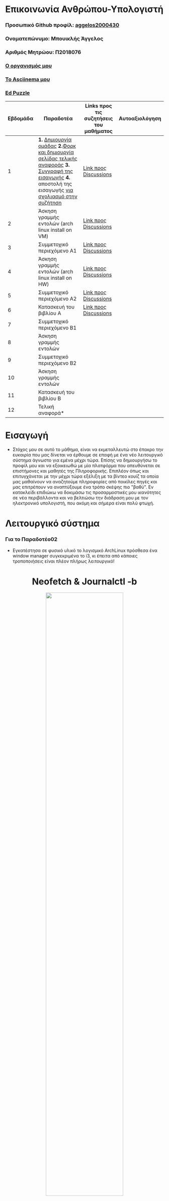 # Επικοινωνία Ανθρώπου-Υπολογιστή
### Προσωπικό Github προφίλ: [aggelos2000430](https://github.com/aggelos2000430)
### Ονοματεπώνυμο: Μπουικλής Άγγελος
### Αριθμός Μητρώου: Π2018076
### [Ο οργανισμός μου](https://github.com/ContattoContare)
### [Το Asciinema μου](https://asciinema.org/~p18boui)
### [Ed Puzzle](https://edpuzzle.com/profile)

| Εβδομάδα | Παραδοτέα | Links προς τις συζητήσεις του μαθήματος | Αυτοαξιολόγηση |
| --- | --- | --- | --- |
| 1 |  **1.** [Δημιουργία ομάδας](https://github.com/ContattoContare) **2.**[Φορκ και δημιουργία σελίδας τελικής αναφοράς](https://github.com/aggelos2000430/hci/blob/2018076/projects/2018076/README.md) **3.** [Συγγραφή της εισαγωγής](#%CE%B5%CE%B9%CF%83%CE%B1%CE%B3%CF%89%CE%B3%CE%AE) **4.** αποστολή της εισαγωγής [για σχολιασμό στην συζήτηση](https://github.com/courses-ionio/help/discussions/1159)| [Link προς Discussions](https://github.com/courses-ionio/help/discussions/1159) | |
| 2 | Άσκηση γραμμής εντολών (arch linux install on VM) | [Link προς Discussions](https://github.com/courses-ionio/help/discussions/1516)| |
| 3 | Συμμετοχικό περιεχόμενο A1 | [Link προς Discussions](https://github.com/courses-ionio/help/discussions/1828) | |
| 4 | Άσκηση γραμμής εντολών (arch linux install on HW) | [Link προς Discussions](https://github.com/courses-ionio/help/discussions/1544) | |
| 5 | Συμμετοχικό περιεχόμενο A2 | [Link προς Discussions](https://github.com/courses-ionio/help/discussions/1829) | |
| 6 | Κατασκευή του βιβλίου Α | [Link προς Discussions](https://github.com/courses-ionio/help/discussions/1947) | |
| 7 | Συμμετοχικό περιεχόμενο B1 | | |
| 8 | Άσκηση γραμμής εντολών | | |
| 9 | Συμμετοχικό περιεχόμενο B2 | | |
| 10 | Άσκηση γραμμής εντολών | | |
| 11 | Κατασκευή του βιβλίου Β | | |
| 12 | Τελική αναφορά* | | |

# **Εισαγωγή**

- Στόχος μου σε αυτό το μάθημα, είναι να εκμεταλλευτώ στο έπακρο την ευκαιρία που μας δίνεται να έρθουμε σε επαφή με ένα νέο λειτουργικό σύστημα άγνωστο για εμένα μέχρι τώρα. Επίσης να δημιουργήσω το προφίλ μου και να εξοικειωθώ με μία πλατφόρμα που απευθύνεται σε επιστήμονες και μαθητές της Πληροφορικής. Επιπλέον όπως και επιτυγχάνεται με την μέχρι τώρα εξέλιξη με τα βίντεο κουίζ τα οποία μας μαθαίνουν να αναζητούμε πληροφορίες από ποικίλες πηγές και μας επιτρέπουν να αναπτύξουμε ένα τρόπο σκέψης πιο "βαθύ". Εν κατακλείδι επιδιώκω να δοκιμάσω τις προσαρμοστικές μου ικανότητες σε νέα περιβάλλοντα και να βελτιώσω την διάδραση μου με τον ηλεκτρονικό υπολογιστή, που ακόμη και σήμερα είναι πολύ φτωχή.

# **Λειτουργικό σύστημα**
### Για το Παραδοτέο02

- Εγκατέστησα σε φυσικό υλικό το λογισμικό ArchLinux πρόσθεσα ένα window manager συγκεκριμένα το i3, κι έπειτα από κάποιες τροποποιήσεις είναι πλέον πλήρως λειτουργικό!

<h1 align=center><b>Neofetch & Journalctl -b</b></h1>

<p align="center">
<a href="https://asciinema.org/a/535951" target="_blank"><img src="https://asciinema.org/a/531434.svg" width="70%" /></a>
</p>

# **Συμμετοχικό Περιεχόμενο Α1**
### Για το Παραδοτέο03 

έκανα fork τo site και τα submodules από τον [οργανισμό μου](https://github.com/ContattoContare) κι έπειτα πρόσθεσα δύο εικόνες υψηλής ανάλυσης στο site 
- [Amiga 1000](https://master--tranquil-kheer-c49d30.netlify.app/gallery/amiga/) και 
- [IBM Screen Reader](https://master--tranquil-kheer-c49d30.netlify.app/gallery/ibm_screen_reader/) 

# **Warm Up CLI** 
### Για το Παραδοτέο04

δοκίμασα μερικές απλές εντολές από το warm-up cli

- [Weather NYC](https://asciinema.org/a/536633)

<p align="center">
<a href="https://asciinema.org/a/536633" target="_blank"></a>
</p>

- [Dancing Parρot](https://asciinema.org/a/536642)

<p align="center">
<a href="https://asciinema.org/a/536642" target="_blank"></a>
</p>

- [Rate.sx](https://asciinema.org/a/536640)
<p align="center">
<a href="https://asciinema.org/a/536640" target="_blank"></a>
</p>


# **Συμμετοχικό Περιεχόμενο Α2**

### Για το Παραδοτέο05 ###
δημιούργησα ένα [Χρονολόγιο](https://tranquil-kheer-c49d30.netlify.app/timeline/commodore/) για την εξέλιξη λογισμικού του προσωπικού υπολογιστή της Commodore, επίσης δημιούργησα δύο διαφάνειες που συνδυάζουν τις εικόνες από το Συμμετοχικό Περιεχόμενο Α1. Συγκεκριμένα για τον: 

- [Οι πρώτοι ηλεκτρονικοί υπολογιστές της Apple](https://master--tranquil-kheer-c49d30.netlify.app/slides/apple/) και τo 
- [Τα μενού γραφικού περιβάλλοντος](https://master--tranquil-kheer-c49d30.netlify.app/slides/menu/)  

# **Η Κατασκευή του Βιβλίου**

### Για το Παραδοτέο06 ###

- [Το βιβλίο](https://github.com/aggelos2000430/kallipos/blob/master/mybook/book.pdf)
- [Το φίλτρο lua μου](https://github.com/aggelos2000430/kallipos/blob/master/mylua.lua)
- [Το περιεχόμενο μου .md](https://github.com/aggelos2000430/kallipos/blob/master/myfile/interaction-devices.md)
- [Το Screenshot!](https://github.com/aggelos2000430/kallipos/blob/master/mypictures/Screenshot.PNG)

![](https://github.com/aggelos2000430/kallipos/blob/master/mypictures/Screenshot.PNG)

# <h1 align="center">Βίντεο Κουίζ</h1>

| X | Τίτλος | Ολοκληρώθηκαν | Εμπρόθεσμα |
| ---- | ---- | ---- | ---- |
| 1 | Digibarn: Xerox Professinal Workstation Xerox Star 8010 (1981) | :heavy_check_mark: | :heavy_check_mark: |
| 2 | UNIX: Making Computers Easier To Use -- AT&T Archives film from 1982, Bell Laboratories | :heavy_check_mark: | :heavy_check_mark: |
| 3 | Xerox Star User Interface (1982) 1 of 2 | :heavy_check_mark: | :heavy_check_mark: |
| 4 |Alto System Project: Larry Tesler demonstration of Gypsy| :heavy_check_mark: | :heavy_check_mark: |
| 5 |Alan Kay: Doing with Images Makes Symbols (Full Version)| :heavy_check_mark: | :heavy_check_mark: |
| 6 |FIXING ELECTRONIC LITERATURE - Ted at the Googleplex, 2007| :heavy_check_mark: | :heavy_check_mark: |
| 7 |Oral History of Douglas Engelbart| :heavy_check_mark: | :heavy_check_mark: |
| 8 |Engelbart's Unfinished Revolution - 1998 - Session IV| :heavy_check_mark: | :heavy_check_mark: |
| 9 |Dynabook: The Complete Story| :heavy_check_mark: | :heavy_check_mark: |
| 10 |Alan Kay at Media Lab 30| :heavy_check_mark: | :heavy_check_mark: |
